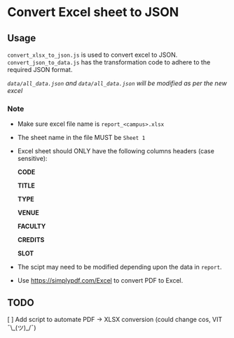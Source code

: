 # Convert Excel sheet to JSON

## Usage

`convert_xlsx_to_json.js` is used to convert excel to JSON.
`convert_json_to_data.js` has the transformation code to adhere to the required JSON format.

_`data/all_data.json` and `data/all_data.json` will be modified as per the new excel_

### Note

-   Make sure excel file name is `report_<campus>.xlsx`

-   The sheet name in the file MUST be `Sheet 1`

-   Excel sheet should ONLY have the following columns headers (case sensitive):

    **CODE**

    **TITLE**

    **TYPE**

    **VENUE**

    **FACULTY**

    **CREDITS**

    **SLOT**

-   The scipt may need to be modified depending upon the data in `report`.

-   Use https://simplypdf.com/Excel to convert PDF to Excel.

## TODO

[ ] Add script to automate PDF -> XLSX conversion (could change cos, VIT ¯\\\_(ツ)\_/¯)
